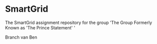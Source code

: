 # SmartGrid
The SmartGrid assignment repository for the group 'The Group Formerly Known as 'The Prince Statement' '

Branch van Ben